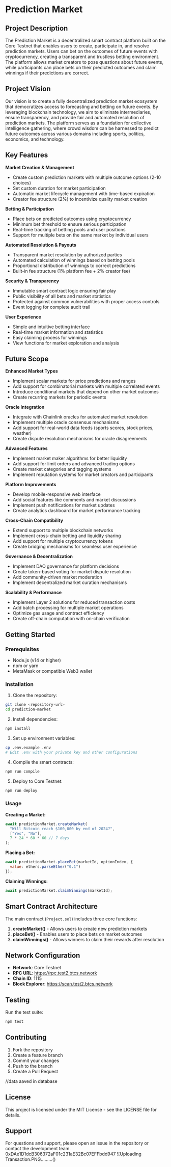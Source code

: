 # Prediction Market

## Project Description

The Prediction Market is a decentralized smart contract platform built on the Core Testnet that enables users to create, participate in, and resolve prediction markets. Users can bet on the outcomes of future events with cryptocurrency, creating a transparent and trustless betting environment. The platform allows market creators to pose questions about future events, while participants can place bets on their predicted outcomes and claim winnings if their predictions are correct.

## Project Vision

Our vision is to create a fully decentralized prediction market ecosystem that democratizes access to forecasting and betting on future events. By leveraging blockchain technology, we aim to eliminate intermediaries, ensure transparency, and provide fair and automated resolution of prediction markets. The platform serves as a foundation for collective intelligence gathering, where crowd wisdom can be harnessed to predict future outcomes across various domains including sports, politics, economics, and technology.

## Key Features

**Market Creation & Management**
- Create custom prediction markets with multiple outcome options (2-10 choices)
- Set custom duration for market participation
- Automatic market lifecycle management with time-based expiration
- Creator fee structure (2%) to incentivize quality market creation

**Betting & Participation**
- Place bets on predicted outcomes using cryptocurrency
- Minimum bet threshold to ensure serious participation
- Real-time tracking of betting pools and user positions
- Support for multiple bets on the same market by individual users

**Automated Resolution & Payouts**
- Transparent market resolution by authorized parties
- Automated calculation of winnings based on betting pools
- Proportional distribution of winnings to correct predictions
- Built-in fee structure (1% platform fee + 2% creator fee)

**Security & Transparency**
- Immutable smart contract logic ensuring fair play
- Public visibility of all bets and market statistics
- Protected against common vulnerabilities with proper access controls
- Event logging for complete audit trail

**User Experience**
- Simple and intuitive betting interface
- Real-time market information and statistics
- Easy claiming process for winnings
- View functions for market exploration and analysis

## Future Scope

**Enhanced Market Types**
- Implement scalar markets for price predictions and ranges
- Add support for combinatorial markets with multiple correlated events
- Introduce conditional markets that depend on other market outcomes
- Create recurring markets for periodic events

**Oracle Integration**
- Integrate with Chainlink oracles for automated market resolution
- Implement multiple oracle consensus mechanisms
- Add support for real-world data feeds (sports scores, stock prices, weather)
- Create dispute resolution mechanisms for oracle disagreements

**Advanced Features**
- Implement market maker algorithms for better liquidity
- Add support for limit orders and advanced trading options
- Create market categories and tagging systems
- Implement reputation systems for market creators and participants

**Platform Improvements**
- Develop mobile-responsive web interface
- Add social features like comments and market discussions
- Implement push notifications for market updates
- Create analytics dashboard for market performance tracking

**Cross-Chain Compatibility**
- Extend support to multiple blockchain networks
- Implement cross-chain betting and liquidity sharing
- Add support for multiple cryptocurrency tokens
- Create bridging mechanisms for seamless user experience

**Governance & Decentralization**
- Implement DAO governance for platform decisions
- Create token-based voting for market dispute resolution
- Add community-driven market moderation
- Implement decentralized market curation mechanisms

**Scalability & Performance**
- Implement Layer 2 solutions for reduced transaction costs
- Add batch processing for multiple market operations
- Optimize gas usage and contract efficiency
- Create off-chain computation with on-chain verification

## Getting Started

### Prerequisites
- Node.js (v14 or higher)
- npm or yarn
- MetaMask or compatible Web3 wallet

### Installation

1. Clone the repository:
```bash
git clone <repository-url>
cd prediction-market
```

2. Install dependencies:
```bash
npm install
```

3. Set up environment variables:
```bash
cp .env.example .env
# Edit .env with your private key and other configurations
```

4. Compile the smart contracts:
```bash
npm run compile
```

5. Deploy to Core Testnet:
```bash
npm run deploy
```

### Usage

**Creating a Market:**
```javascript
await predictionMarket.createMarket(
  "Will Bitcoin reach $100,000 by end of 2024?",
  ["Yes", "No"],
  7 * 24 * 60 * 60 // 7 days
);
```

**Placing a Bet:**
```javascript
await predictionMarket.placeBet(marketId, optionIndex, {
  value: ethers.parseEther("0.1")
});
```

**Claiming Winnings:**
```javascript
await predictionMarket.claimWinnings(marketId);
```

## Smart Contract Architecture

The main contract (`Project.sol`) includes three core functions:

1. **createMarket()** - Allows users to create new prediction markets
2. **placeBet()** - Enables users to place bets on market outcomes
3. **claimWinnings()** - Allows winners to claim their rewards after resolution

## Network Configuration

- **Network**: Core Testnet
- **RPC URL**: https://rpc.test2.btcs.network
- **Chain ID**: 1115
- **Block Explorer**: https://scan.test2.btcs.network

## Testing

Run the test suite:
```bash
npm test
```

## Contributing

1. Fork the repository
2. Create a feature branch
3. Commit your changes
4. Push to the branch
5. Create a Pull Request


//data aaved in database

## License

This project is licensed under the MIT License - see the LICENSE file for details.

## Support

For questions and support, please open an issue in the repository or contact the development team.  0xDAe1D1dcB306372aF01c231aE32Bc07EFFbdd947 ![Uploading Transaction.PNG…......()

